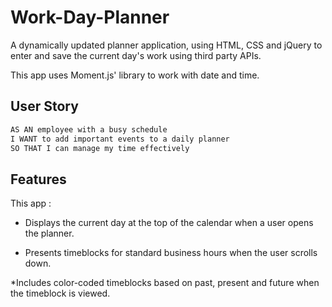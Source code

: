 # Work-Day-Planner
A dynamically updated planner application, using HTML, CSS and jQuery to enter and save the current day's work using third party APIs.

This app uses Moment.js' library to work with date and time. 

## User Story

```md
AS AN employee with a busy schedule
I WANT to add important events to a daily planner
SO THAT I can manage my time effectively
```
## Features

This app : 

* Displays the current day at the top of the calendar when a user opens the planner. 

* Presents timeblocks for standard business hours when the user scrolls down. 

*Includes color-coded timeblocks based on past, present and future when the timeblock is viewed. 